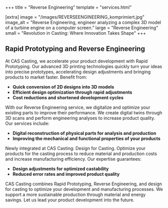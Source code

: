 +++
title = "Reverse Engineering"
template = "services.html"

[extra]
image = "/images/REVERSEENGINEERING_komprimiert.jpg"
image_alt = "Reverse Engineering, engineer analyzing a complex 3D model of a turbine engine on a computer screen."
large = "Reverse Engineering"
small = "Revolution in Casting: Where Innovation Takes Shape"
+++

## Rapid Prototyping and Reverse Engineering

At CAS Casting, we accelerate your product development with Rapid Prototyping. Our
advanced 3D printing technologies quickly turn your ideas into precise prototypes, accelerating design
adjustments and bringing products to market faster. Benefit from:

* **Quick conversion of 2D designs into 3D models**
* **Efficient design optimization through rapid adjustments**
* **Cost reductions and shortened development cycles**

With our Reverse Engineering service, we digitalize and optimize your existing parts to
improve their performance. We create digital twins through 3D scans and perform
engineering analyses to increase product quality. Our services include:

* **Digital reconstruction of physical parts for analysis and production**
* **Improving the mechanical and functional properties of your products**

Newly integrated at CAS Casting: Design for Casting. Optimize your products for the
casting process to reduce material and production costs and increase manufacturing efficiency.
Our expertise guarantees:

* **Design adjustments for optimized castability**
* **Reduced error rates and improved product quality**

CAS Casting combines Rapid Prototyping, Reverse Engineering, and design for casting to optimize your
development and manufacturing processes. We support a more sustainable production
through material and energy savings. Let us lead your product development into the future.
